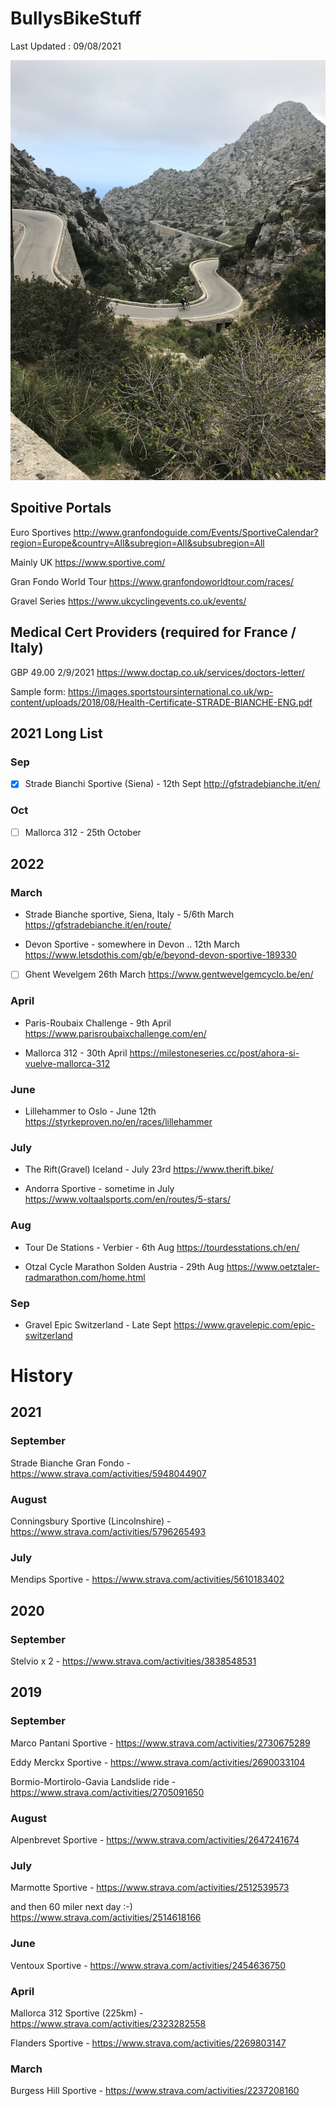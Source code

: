 # BullysBikeStuff

Last Updated : 09/08/2021 

![]( AndySaColobra4.JPG)

## Spoitive Portals 
Euro Sportives 
http://www.granfondoguide.com/Events/SportiveCalendar?region=Europe&country=All&subregion=All&subsubregion=All

Mainly UK
https://www.sportive.com/

Gran Fondo World Tour
https://www.granfondoworldtour.com/races/

Gravel Series
https://www.ukcyclingevents.co.uk/events/

## Medical Cert Providers (required for France / Italy)
GBP 49.00 2/9/2021
https://www.doctap.co.uk/services/doctors-letter/

Sample form:
https://images.sportstoursinternational.co.uk/wp-content/uploads/2018/08/Health-Certificate-STRADE-BIANCHE-ENG.pdf


## 2021 Long List 

### Sep

- [X] Strade Bianchi Sportive (Siena) - 12th Sept 
http://gfstradebianche.it/en/

### Oct 
- [ ] Mallorca 312 - 25th October

## 2022

### March
* Strade Bianche sportive, Siena, Italy - 5/6th March 
https://gfstradebianche.it/en/route/

* Devon Sportive - somewhere in Devon .. 12th March 
https://www.letsdothis.com/gb/e/beyond-devon-sportive-189330

- [ ] Ghent Wevelgem 26th March
https://www.gentwevelgemcyclo.be/en/

### April

* Paris-Roubaix Challenge - 9th April 
https://www.parisroubaixchallenge.com/en/

* Mallorca 312 - 30th April
https://milestoneseries.cc/post/ahora-si-vuelve-mallorca-312

### June 
* Lillehammer to Oslo - June 12th
https://styrkeproven.no/en/races/lillehammer

### July
* The Rift(Gravel) Iceland - July 23rd 
https://www.therift.bike/

* Andorra Sportive - sometime in July
https://www.voltaalsports.com/en/routes/5-stars/

### Aug
* Tour De Stations - Verbier - 6th Aug
https://tourdesstations.ch/en/

* Otzal Cycle Marathon Solden Austria - 29th Aug
https://www.oetztaler-radmarathon.com/home.html

### Sep
* Gravel Epic Switzerland - Late Sept
https://www.gravelepic.com/epic-switzerland

# History

## 2021

### September 
Strade Bianche Gran Fondo - https://www.strava.com/activities/5948044907

### August 
Conningsbury Sportive (Lincolnshire) - https://www.strava.com/activities/5796265493

### July 
Mendips Sportive - https://www.strava.com/activities/5610183402

## 2020 

### September 
Stelvio x 2 - https://www.strava.com/activities/3838548531

## 2019

### September
Marco Pantani Sportive - https://www.strava.com/activities/2730675289

Eddy Merckx Sportive - https://www.strava.com/activities/2690033104

Bormio-Mortirolo-Gavia Landslide ride - https://www.strava.com/activities/2705091650


### August 
Alpenbrevet Sportive - https://www.strava.com/activities/2647241674

### July
Marmotte Sportive - https://www.strava.com/activities/2512539573

and then 60 miler next day :-)
https://www.strava.com/activities/2514618166


### June 
Ventoux Sportive - https://www.strava.com/activities/2454636750

### April 
Mallorca 312 Sportive (225km) - https://www.strava.com/activities/2323282558

Flanders Sportive - https://www.strava.com/activities/2269803147

### March
Burgess Hill Sportive - https://www.strava.com/activities/2237208160